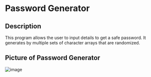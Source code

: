 # Password Generator

## Description
This program allows the user to input details to get a safe password. It generates by multiple sets of character arrays that are randomized.


## Picture of Password Generator
![image](https://user-images.githubusercontent.com/65309756/90303964-cb2dde00-de67-11ea-9bc8-1710c0bf2b60.png)
